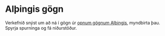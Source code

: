 # Alþingis gögn
Verkefnið snýst um að ná í gögn úr [opnum gögnum Alþingis](http://www.althingi.is/altext/xml/), myndbirta þau. Spyrja spurninga og fá niðurstöður.
